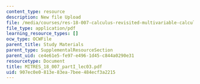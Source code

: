 ```yaml
---
content_type: resource
description: New file Upload
file: /media/courses/res-18-007-calculus-revisited-multivariable-calculus-fall-2011/907ec0e0813e83ea7bee484ecf3a2215_MITRES_18_007_partI_lec03.pdf
file_type: application/pdf
learning_resource_types: []
ocw_type: OCWFile
parent_title: Study Materials
parent_type: SupplementalResourceSection
parent_uid: ce4e61e5-fe97-e496-1d45-c844a0290e31
resourcetype: Document
title: MITRES_18_007_partI_lec03.pdf
uid: 907ec0e0-813e-83ea-7bee-484ecf3a2215
---
```

